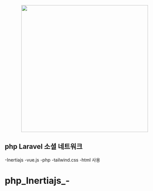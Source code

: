 <p align="center"><img src="\storage\app\public\images\main.png" width="400"></p>



## php Laravel 소셜 네트워크

-Inertiajs
-vue.js
-php
-tailwind.css
-html
사용


# php_Inertiajs_-

